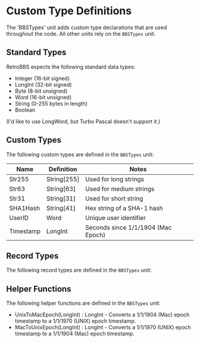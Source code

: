 # Custom Type Definitions

The 'BBSTypes' unit adds custom type declarations that are used throughout the code. All other units rely on the `BBSTypes` unit.

## Standard Types

RetroBBS expects the following standard data types:
- Integer (16-bit signed)
- LongInt (32-bit signed)
- Byte (8-bit unsigned)
- Word (16-bit unsigned)
- String (0-255 bytes in length)
- Boolean

(I'd like to use LongWord, but Turbo Pascal doesn't support it.)

## Custom Types

The following custom types are defined in the `BBSTypes` unit:

| Name      | Definition  | Notes                              |
| --------- | ----------- | ---------------------------------- |
| Str255    | String[255] | Used for long strings              |
| Str63     | String[63]  | Used for medium strings            |
| Str31     | String[31]  | Used for short string              |
| SHA1Hash  | String[41]  | Hex string of a SHA-1 hash         |
| UserID    | Word        | Unique user identifier             |
| Timestamp | LongInt     | Seconds since 1/1/1904 (Mac Epoch) |


## Record Types

The following record types are defined in the `BBSTypes` unit:

## Helper Functions

The following helper functions are defined in the `BBSTypes` unit:

- UnixToMacEpoch(LongInt) : LongInt - Converts a 1/1/1904 (Mac) epoch timestamp to a 1/1/1970 (UNIX) epoch timestamp.
- MacToUnixEpoch(LongInt) : LongInt - Converts a 1/1/1970 (UNIX) epoch timestamp to a 1/1/1904 (Mac) epoch timestamp.
